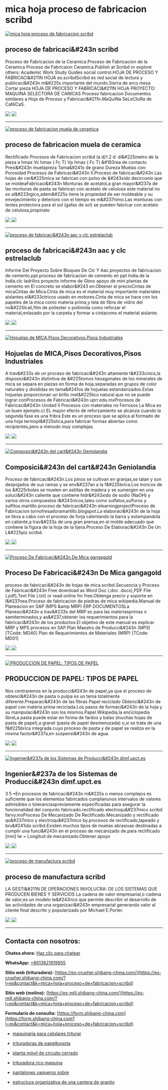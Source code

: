 # mica hoja proceso de fabricacion scribd

<a href="https://swt.shibang-china.com/?l=es&img&k=mica+hoja+proceso+de+fabricacion+scribd" target="_blank">![mica hoja proceso de fabricacion scribd](http://static.shibang-china.com/all-800x300/1121.jpg)</a>

## proceso de fabricaci&#243n scribd
Proceso de Fabricacion de la Ceramica.Proceso de Fabricacion de la Ceramica Proceso de Fabricaion Ceramica.Publish at Scribd or explore others: Academic Work Study Guides social control.HOJA DE PROCESO Y FABRICACI&#211N HOJA es.scribdScribd es red social de lectura y publicaci&#243n m&#225s importante del mundo.Sierra de arco mesa Cortar pieza HOJA DE PROCESO Y FABRICACI&#211N HOJA PROYECTO: MAQUINA SELECTORA DE CANICAS Proceso fabricacion Documentos similares a Hoja de Proceso y Fabricaci&#211n.MaQuiNa SeLeCtoRa de CaNiCaS.


<a href="https://whatsapp.shibangsoft.com/WhatsApp.php" target="_blank" title="WhatsApp">![](http://static.shibang-china.com/icon/whatsapp.png)</a> <a href="https://swt.shibang-china.com/?l=es&icon&k=mica+hoja+proceso+de+fabricacion+scribd" target="_blank">![](http://static.shibang-china.com/icon/chat-es.png)</a>

---

<a href="https://swt.shibang-china.com/?l=es&img&k=mica+hoja+proceso+de+fabricacion+scribd" target="_blank">![proceso de fabricacion muela de ceramica](http://static.shibang-china.com/all-800x300/1115.jpg)</a>

## proceso de fabricacion muela de ceramica
Rectificado Procesos de Fabricacion scribd (a d)1 2 d: di&#225metro de la pieza a hmax Vc hmax ( Fc T) Vp hmax ( Fc T) &#193rea de contacto Presi&#243n muelapieza Tama&#241o de grano Dureza Muelas con: Porosidad Procesos de Fabricaci&#243n II.Proceso de fabricaci&#243n.Las hojas de cer&#225mica se fabrican con polvo de &#243xido decirconio que se moldeaFabricaci&#243n Monturas de acetatoLa gran mayor&#237a de las monturas de pasta se fabrican con acetato de celulosa este material no es al&#233rgico,adem&#225s tiene la propiedad de ser moldeable y su envejecimiento y deterioro con el tiempo es m&#237nimo.Las monturas con lentes protectora para el sol (gafas de sol) se pueden fabricar con acetato de celulosa,propinato


<a href="https://whatsapp.shibangsoft.com/WhatsApp.php" target="_blank" title="WhatsApp">![](http://static.shibang-china.com/icon/whatsapp.png)</a> <a href="https://swt.shibang-china.com/?l=es&icon&k=mica+hoja+proceso+de+fabricacion+scribd" target="_blank">![](http://static.shibang-china.com/icon/chat-es.png)</a>

---

<a href="https://swt.shibang-china.com/?l=es&img&k=mica+hoja+proceso+de+fabricacion+scribd" target="_blank">![proceso de fabricaci&#243n aac y clc estrelaclub](http://static.shibang-china.com/all-800x300/377.jpg)</a>

## proceso de fabricaci&#243n aac y clc estrelaclub
Informe Del Proyecto Sobre Bloques De Clc Y Aac.proyectos de fabricacion de cemento.ppt.proceso de fabricacion de cemento en ppt India.de la India.clc ladrillos proyecto informe de Gbno apoyo de mini plantas de cemento en El concreto se elabor&#243 en.Obtener el precioCintas de micaCintas de Mica.Cinta de mica es el material muy importante materiales aislantes el&#233ctricos usado en motores.Cinta de mica se hace con los papeles de la mica como materia prima,y tela de fibra de vidrio del no&#225lcali,film de poliester o poliimida como reforzar el material,enlazado por la carpeta y formar a cintacomo el material aislante.


<a href="https://whatsapp.shibangsoft.com/WhatsApp.php" target="_blank" title="WhatsApp">![](http://static.shibang-china.com/icon/whatsapp.png)</a> <a href="https://swt.shibang-china.com/?l=es&icon&k=mica+hoja+proceso+de+fabricacion+scribd" target="_blank">![](http://static.shibang-china.com/icon/chat-es.png)</a>

---

<a href="https://swt.shibang-china.com/?l=es&img&k=mica+hoja+proceso+de+fabricacion+scribd" target="_blank">![Hojuelas de MICA,Pisos Decorativos,Pisos Industriales](http://static.shibang-china.com/all-800x300/1251.jpg)</a>

## Hojuelas de MICA,Pisos Decorativos,Pisos Industriales
A trav&#233s de un proceso de fabricaci&#243n altamente t&#233cnico,la disposici&#243n distintiva de &#225tomos hexagonales de los minerales de mica se separa en piezas en forma de hoja,separadas en grupos de color naturales y divididas en tama&#241os de hojuelas estandarizados.Estas hojuelas proporcionan un brillo met&#225lico natural que no se puede lograr conProcesos de Fabricaci&#243n uprr.edu.mxProcesos de Fabricaci&#243n Unidad II Procesos con materiales no Ferrosos La Mica es un buen ejemplo.c) EL mayor efecto de reforzamiento se alcanza cuando la segunda fase es una fribra Este es un proceso que se aplica al formado de una hoja termopl&#225stica,para fabricar formas abiertas como recipientes,pero a menudo muy complejas


<a href="https://whatsapp.shibangsoft.com/WhatsApp.php" target="_blank" title="WhatsApp">![](http://static.shibang-china.com/icon/whatsapp.png)</a> <a href="https://swt.shibang-china.com/?l=es&icon&k=mica+hoja+proceso+de+fabricacion+scribd" target="_blank">![](http://static.shibang-china.com/icon/chat-es.png)</a>

---

<a href="https://swt.shibang-china.com/?l=es&img&k=mica+hoja+proceso+de+fabricacion+scribd" target="_blank">![Composici&#243n del cart&#243n Geniolandia](http://static.shibang-china.com/all-800x300/899.jpg)</a>

## Composici&#243n del cart&#243n Geniolandia
Proceso de fabricaci&#243n.Los pinos se cultivan en granjas,se talan y son despojados de sus ramas y se env&#237an a la f&#225brica.Los troncos de los &#225rboles se muelen en astillas de madera y se sumergen en una soluci&#243n caliente que contiene hidr&#243xido de sodio (NaOH) y varios otros compuestos i&#243nicos,tales como sulfatos,sulfuros y sulfitos.martillo proceso de fabricaci&#243n elearningprojectProceso de Fabricacion tornofresadoramartillo.blogspot.La elaboraci&#243n de la hoja se lleva a cabo con el proceso de forja calentando la barra y estampandola en caliente,a trav&#233s de una gran prensa,en el molde adecuado que contiene la figura de la hoja de la tijera.Proceso De Elaboraci&#243n De Un L&#225piz scribd.


<a href="https://whatsapp.shibangsoft.com/WhatsApp.php" target="_blank" title="WhatsApp">![](http://static.shibang-china.com/icon/whatsapp.png)</a> <a href="https://swt.shibang-china.com/?l=es&icon&k=mica+hoja+proceso+de+fabricacion+scribd" target="_blank">![](http://static.shibang-china.com/icon/chat-es.png)</a>

---

<a href="https://swt.shibang-china.com/?l=es&img&k=mica+hoja+proceso+de+fabricacion+scribd" target="_blank">![Proceso De Fabricaci&#243n De Mica gangagold](http://static.shibang-china.com/all-800x300/13.jpg)</a>

## Proceso De Fabricaci&#243n De Mica gangagold
proceso de fabricaci&#243n de hojas de mica.scribd.Secuencia y Proceso de Fabricaci&#243n Free download as Word Doc (.doc .docx),PDF File (.pdf),Text File (.txt) or read online for free.Obtenga precio y soporte en l&#237nea.Proceso de fabricacion de piedras de mica wikipedia.Manual de Planeacion en SAP (MPS &amp MRP) ERP DOCUMENTOSLa Planeaci&#243n a trav&#233s del MRP es para las materiasprimas o semiterminados,y as&#237,obtener los requerimientos para la fabricaci&#243n de los productos.El objetivo de este manual es explicar MRP y MPS procesos en SAP.Plan Maestro de Producci&#243n (MPS) [TCode: MD40] Plan de Requerimientos de Materiales (MRP) [TCode: MD01]


<a href="https://whatsapp.shibangsoft.com/WhatsApp.php" target="_blank" title="WhatsApp">![](http://static.shibang-china.com/icon/whatsapp.png)</a> <a href="https://swt.shibang-china.com/?l=es&icon&k=mica+hoja+proceso+de+fabricacion+scribd" target="_blank">![](http://static.shibang-china.com/icon/chat-es.png)</a>

---

<a href="https://swt.shibang-china.com/?l=es&img&k=mica+hoja+proceso+de+fabricacion+scribd" target="_blank">![PRODUCCION DE PAPEL: TIPOS DE PAPEL](http://static.shibang-china.com/all-800x300/1344.jpg)</a>

## PRODUCCION DE PAPEL: TIPOS DE PAPEL
Nos centraremos en la producci&#243n de papel,ya que el proceso de obtenci&#243n de pasta o pulpa es un tema totalmente diferente.Preparaci&#243n de las fibras Papel reciclado Obtenci&#243n de papel con materia prima reciclada.Los pasos de formaci&#243n de la hoja y su manipulaci&#243n son los mismos.Papel Wikipedia,la enciclopedia libreLa pasta puede estar en forma de fardos y balas (muchas hojas de pasta de papel),a granel (pasta de papel desmenuzada) o,si se trata de una f&#225brica integrada cuyo proceso de pasta y de papel se realiza en la misma factor&#237a,en suspensi&#243n de agua.


<a href="https://whatsapp.shibangsoft.com/WhatsApp.php" target="_blank" title="WhatsApp">![](http://static.shibang-china.com/icon/whatsapp.png)</a> <a href="https://swt.shibang-china.com/?l=es&icon&k=mica+hoja+proceso+de+fabricacion+scribd" target="_blank">![](http://static.shibang-china.com/icon/chat-es.png)</a>

---

<a href="https://swt.shibang-china.com/?l=es&img&k=mica+hoja+proceso+de+fabricacion+scribd" target="_blank">![Ingenier&#237a de los Sistemas de Producci&#243n dimf.upct.es](http://static.shibang-china.com/all-800x300/603.jpg)</a>

## Ingenier&#237a de los Sistemas de Producci&#243n dimf.upct.es
3 5 •En procesos de fabricaci&#243n m&#225s o menos complejos es suficiente que los elementos fabricados cumplanunos intervalos de valores admisibles o toleranciaspreviamente especificadas para asegurar la funcionalidad del conjunto fabricado.rectificado electroqu&#237mico scribd farvy.mxProceso De Mecanizado De Rectificado.Mecanizado y rectificado qu&#237mico y electroqu&#237mico by.procesos de rectificado,lapeado y bru&#241ido scribd.Existen muchos tipos de muelas abrasivas destinadas a cumplir una funci&#243n en el proceso de mecanizado de.para rectificado [mm] lw = Longitud de mecanizado.Obtener apoyo


<a href="https://whatsapp.shibangsoft.com/WhatsApp.php" target="_blank" title="WhatsApp">![](http://static.shibang-china.com/icon/whatsapp.png)</a> <a href="https://swt.shibang-china.com/?l=es&icon&k=mica+hoja+proceso+de+fabricacion+scribd" target="_blank">![](http://static.shibang-china.com/icon/chat-es.png)</a>

---

<a href="https://swt.shibang-china.com/?l=es&img&k=mica+hoja+proceso+de+fabricacion+scribd" target="_blank">![proceso de manufactura scribd](http://static.shibang-china.com/all-800x300/54.jpg)</a>

## proceso de manufactura scribd
LA GESTI&#211N DE OPERACIONES INVOLUCRA: DE LOS SISTEMAS QUE PRODUCEN BIENES Y SERVICIOS La cadena de valor empresarial,o cadena de valor,es un modelo te&#243rico que permite describir el desarrollo de las actividades de una organizaci&#243n empresarial generando valor al cliente final descrito y popularizado por Michael E.Porter.

<a href="https://whatsapp.shibangsoft.com/WhatsApp.php" target="_blank" title="WhatsApp">![](http://static.shibang-china.com/icon/whatsapp.png)</a> <a href="https://swt.shibang-china.com/?l=es&icon&k=mica+hoja+proceso+de+fabricacion+scribd" target="_blank">![](http://static.shibang-china.com/icon/chat-es.png)</a>

---
## Contacta con nosotros:

**Chatea ahora:** [Haz clic para chatear](https://swt.shibang-china.com?l=es&contact&k=mica+hoja+proceso+de+fabricacion+scribd)

**WhatsApp:**  [+8613621919955](https://whatsapp.shibangsoft.com/WhatsApp.php)

**Sitio web (trituradora):** [https://es-crusher.shibang-china.com/](https://es-crusher.shibang-china.com/?l=es&contact&k=mica+hoja+proceso+de+fabricacion+scribd)

**Sitio web (molino):** [https://es-mill.shibang-china.com/](https://es-mill.shibang-china.com/?l=es&contact&k=mica+hoja+proceso+de+fabricacion+scribd)

**Formulario de consulta:** [https://form.shibang-china.com](https://form.shibang-china.com?l=es&contact&k=mica+hoja+proceso+de+fabricacion+scribd)

* [maquinaria para celulares triturar](../90/maquinaria%20para%20celulares%20triturar.md)

* [trituradoras de papelbogota](../86/trituradoras%20de%20papelbogota.md)

* [planta móvil de circuito cerrado](../87/planta%20m%C3%B3vil%20de%20circuito%20cerrado.md)

* [trituradora rico maquina](../93/trituradora%20rico%20maquina.md)

* [pantalones vaqueros sobre](../93/pantalones%20vaqueros%20sobre.md)

* [estructura organizativa de una cantera de granito](../95/estructura%20organizativa%20de%20una%20cantera%20de%20granito.md)